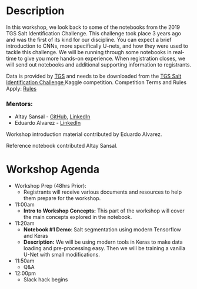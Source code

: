 # Description

In this workshop, we look back to some of the notebooks from the 2019 TGS Salt
Identification Challenge. This challenge took place 3 years ago and was the first of its kind for our discipline. 
You can expect a brief introduction to CNNs, more specifically U-nets, and how they were used to tackle this challenge.
We will be running through some notebooks in real-time to give you more hands-on experience. When registration closes,
we will send out notebooks and additional supporting information to registrants.

Data is provided by [TGS](https://www.tgs.com) and needs to be downloaded from the [TGS Salt Identification Challenge
](https://www.kaggle.com/c/tgs-salt-identification-challenge) Kaggle competition.
Competition Terms and Rules Apply: [Rules](https://www.kaggle.com/c/tgs-salt-identification-challenge/rules)

### Mentors: 
* Altay Sansal - [GitHub](https://github.com/tasansal), [LinkedIn](https://www.linkedin.com/in/tasansal/)
* Eduardo Alvarez - [LinkedIn](https://www.linkedin.com/in/eduandalv/)

Workshop introduction material contributed by Eduardo Alvarez.

Reference notebook contributed Altay Sansal.

# Workshop Agenda

* Workshop Prep (48hrs Prior):
  * Registrants will receive various documents and resources to help them prepare for the workshop.
* 11:00am
  * **Intro to Workshop Concepts:** This part of the workshop will cover the main concepts explored in the notebook.
* 11:20am
  * **Notebook #1 Demo**: Salt segmentation using modern Tensorflow and Keras
  * **Description:** We will be using modern tools in Keras to make data loading and pre-processing easy. Then we will be 
training a vanilla U-Net with small modifications.
* 11:50am
  * Q&A
* 12:00pm
  * Slack hack begins
